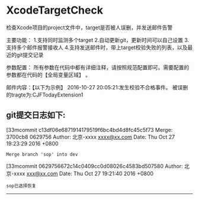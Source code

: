 # XcodeTargetCheck
检查Xcode项目的project文件中，target是否被人误删，并发送邮件告警

主要功能：
1.支持同时监测多个target
2.自动更新git，更新时间可以自己设置
3.支持多个邮件报警接收人
4.支持发送邮件时，带上target校验失败的列表，以及最近的git提交记录

参数配置：
所有参数在代码中都有详细注释，请按照规范配置即可。需要配置的参数都在代码的【全局变量区域】 。


邮件内容：【以下为示例】
2016-10-27 20:05:21:发生校验不合格事件。
被误删的tragte为:CJFTodayExtension1

git提交日志如下:
--------------------------------------------

[33mcommit c13df06e6871914179519f6bc4bd4d8fc45c5f73
Merge: 3700cb8 0629756
Author: 北京-xxxx <xxxx@xx.com>
Date:   Thu Oct 27 19:23:29 2016 +0800

    Merge branch 'sop' into dev

[33mcommit 0629756672c14c0409cc0d08026c4583bd507580
Author: 北京-xxxx <xxx@xx.com>
Date:   Thu Oct 27 19:21:40 2016 +0800

    sop已选择恢复

--------------------------------------------

